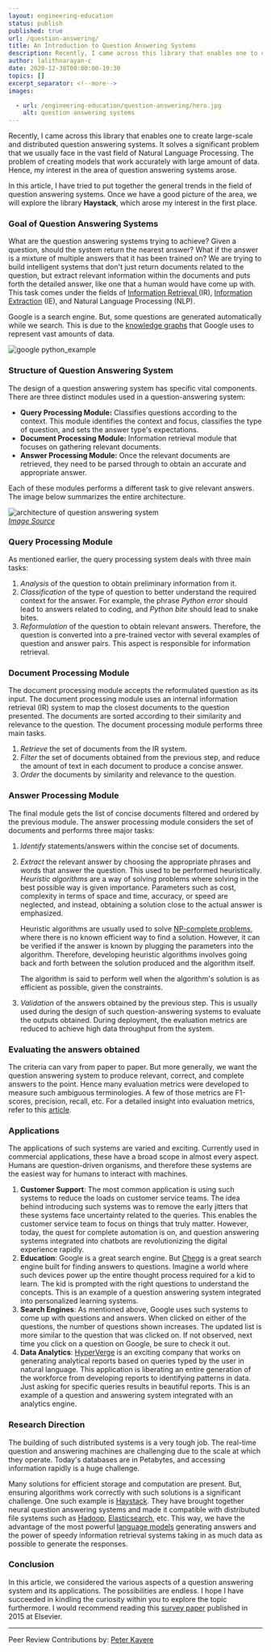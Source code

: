 ```yaml
---
layout: engineering-education
status: publish
published: true
url: /question-answering/
title: An Introduction to Question Answering Systems
description: Recently, I came across this library that enables one to create large-scale and distributed question answering systems. It solves a significant problem that we usually face in the vast field of Natural Language Processing.
author: lalithnarayan-c
date: 2020-12-30T00:00:00-10:30
topics: []
excerpt_separator: <!--more-->
images:

  - url: /engineering-education/question-answering/hero.jpg
    alt: question answering systems
---
```

Recently, I came across this library that enables one to create large-scale and distributed question answering systems. It solves a significant problem that we usually face in the vast field of Natural Language Processing. The problem of creating models that work accurately with large amount of data. Hence, my interest in the area of question answering systems arose.

In this article, I have tried to put together the general trends in the field of question answering systems. Once we have a good picture of the area, we will explore the library **Haystack**, which arose my interest in the first place.
<!--more-->

### Goal of Question Answering Systems
What are the question answering systems trying to achieve? Given a question, should the system return the nearest answer? What if the answer is a mixture of multiple answers that it has been trained on? We are trying to build intelligent systems that don't just return documents related to the question, but extract relevant information within the documents and puts forth the detailed answer, like one that a human would have come up with. This task comes under the fields of [Information Retrieval ](https://nlp.stanford.edu/IR-book/pdf/01bool.pdf)(IR), [Information Extraction](https://www.ontotext.com/knowledgehub/fundamentals/information-extraction/) (IE), and Natural Language Processing (NLP).

Google is a search engine. But, some questions are generated automatically while we search. This is due to the [knowledge graphs](/web-developers-guide-seo/#pagerank) that Google uses to represent vast amounts of data.

![google python_example](/engineering-educationpython_example.png)

### Structure of Question Answering System
The design of a question answering system has specific vital components. There are three distinct modules used in a question-answering system:
- **Query Processing Module:** Classifies questions according to the context. This module identifies the context and focus, classifies the type of question, and sets the answer type's expectations.
- **Document Processing Module:** Information retrieval module that focuses on gathering relevant documents.
- **Answer Processing Module:** Once the relevant documents are retrieved, they need to be parsed through to obtain an accurate and appropriate answer.

Each of these modules performs a different task to give relevant answers. The image below summarizes the entire architecture.

![architecture of question answering system](/engineering-educationarchitecture-qna.png)<br>
[*Image Source*](http://www.aliallam.net/upload/598575/documents/ECFF549932079694.pdf)

### Query Processing Module
As mentioned earlier, the query processing system deals with three main tasks:
1. *Analysis* of the question to obtain preliminary information from it.
2. *Classification* of the type of question to better understand the required context for the answer. For example, the phrase _Python error_ should lead to answers related to coding, and _Python bite_ should lead to snake bites.
3. *Reformulation* of the question to obtain relevant answers. Therefore, the question is converted into a pre-trained vector with several examples of question and answer pairs. This aspect is responsible for information retrieval.

### Document Processing Module
The document processing module accepts the reformulated question as its input. The document processing module uses an internal information retrieval (IR) system to map the closest documents to the question presented. The documents are sorted according to their similarity and relevance to the question. The document processing module performs three main tasks.

1. *Retrieve* the set of documents from the IR system.
2. *Filter* the set of documents obtained from the previous step, and reduce the amount of text in each document to produce a concise answer.
3. *Order* the documents by similarity and relevance to the question.

### Answer Processing Module
The final module gets the list of concise documents filtered and ordered by the previous module. The answer processing module considers the set of documents and performs three major tasks:

1. *Identify* statements/answers within the concise set of documents.
2. *Extract* the relevant answer by choosing the appropriate phrases and words that answer the question. This used to be performed heuristically. *Heuristic algorithms* are a way of solving problems where solving in the best possible way is given importance. Parameters such as cost, complexity in terms of space and time, accuracy, or speed are neglected, and instead, obtaining a solution close to the actual answer is emphasized.

   Heuristic algorithms are usually used to solve [NP-complete problems](https://www.britannica.com/science/NP-complete-problem), where there is no known efficient way to find a solution. However, it can be verified if the answer is known by plugging the parameters into the algorithm. Therefore, developing heuristic algorithms involves going back and forth between the solution produced and the algorithm itself.

   The algorithm is said to perform well when the algorithm's solution is as efficient as possible, given the constraints.

3. *Validation* of the answers obtained by the previous step. This is usually used during the design of such question-answering systems to evaluate the outputs obtained. During deployment, the evaluation metrics are reduced to achieve high data throughput from the system.


### Evaluating the answers obtained
The criteria can vary from paper to paper. But more generally, we want the question answering system to produce relevant, correct, and complete answers to the point. Hence many evaluation metrics were developed to measure such ambiguous terminologies. A few of those metrics are F1-scores, precision, recall, etc. For a detailed insight into evaluation metrics, refer to this [article](/evaluating-ml-model-performance/).

### Applications
The applications of such systems are varied and exciting. Currently used in commercial applications, these have a broad scope in almost every aspect. Humans are question-driven organisms, and therefore these systems are the easiest way for humans to interact with machines.

1. **Customer Support**: The most common application is using such systems to reduce the loads on customer service teams. The idea behind introducing such systems was to remove the early jitters that these systems face uncertainty related to the queries. This enables the customer service team to focus on things that truly matter. However, today, the quest for complete automation is on, and question answering systems integrated into chatbots are revolutionizing the digital experience rapidly.
2. **Education**: Google is a great search engine. But [Chegg](https://www.chegg.com/) is a great search engine built for finding answers to questions. Imagine a world where such devices power up the entire thought process required for a kid to learn. The kid is prompted with the right questions to understand the concepts. This is an example of a question answering system integrated into personalized learning systems.
3. **Search Engines**: As mentioned above, Google uses such systems to come up with questions and answers. When clicked on either of the questions, the number of questions shown increases. The updated list is more similar to the question that was clicked on. If not observed, next time you click on a question on Google, be sure to check it out.
4. **Data Analytics**: [HyperVerge](https://hyperverge.co/) is an exciting company that works on generating analytical reports based on queries typed by the user in natural language. This application is liberating an entire generation of the workforce from developing reports to identifying patterns in data. Just asking for specific queries results in beautiful reports. This is an example of a question and answering system integrated with an analytics engine.  

### Research Direction
The building of such distributed systems is a very tough job. The real-time question and answering machines are challenging due to the scale at which they operate. Today's databases are in Petabytes, and accessing information rapidly is a huge challenge.

Many solutions for efficient storage and computation are present. But, ensuring algorithms work correctly with such solutions is a significant challenge. One such example is [Haystack](https://haystack.deepset.ai/). They have brought together neural question answering systems and made it compatible with distributed file systems such as [Hadoop](https://hadoop.apache.org/), [Elasticsearch](https://www.elastic.co/), etc. This way, we have the advantage of the most powerful [language models](https://huggingface.co/) generating answers and the power of speedy information retrieval systems taking in as much data as possible to generate the responses.


### Conclusion
In this article, we considered the various aspects of a question answering system and its applications. The possibilities are endless. I hope I have succeeded in kindling the curiosity within you to explore the topic furthermore. I would recommend reading this [survey paper](https://www.sciencedirect.com/science/article/pii/S1877050915034663) published in 2015 at Elsevier.

---
Peer Review Contributions by: [Peter Kayere](/engineering-education/authors/peter-kayere/)

